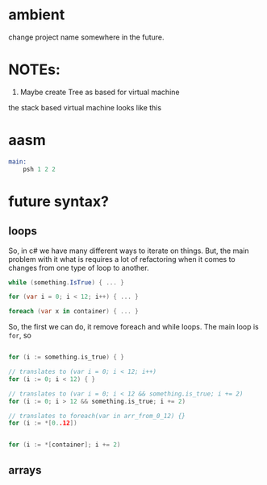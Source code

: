 # ambient


change project name somewhere in the future.

# NOTEs:

1. Maybe create Tree as based for virtual machine 

the stack based virtual machine looks like this



# aasm

```asm
main:
    psh 1 2 2
```

# future syntax?

## loops

So, in c# we have many different ways to iterate on things. But, the main problem with it what is requires a lot of refactoring when it comes to changes from one type of loop to another. 

```c#
while (something.IsTrue) { ... }

for (var i = 0; i < 12; i++) { ... }

foreach (var x in container) { ... }

```

So, the first we can do, it remove foreach and while loops. The main loop is `for`, so 

```go

for (i := something.is_true) { }

// translates to (var i = 0; i < 12; i++)
for (i := 0; i < 12) { }

// translates to (var i = 0; i < 12 && something.is_true; i += 2)
for (i := 0; i > 12 && something.is_true; i += 2)

// translates to foreach(var in arr_from_0_12) {}
for (i := *[0..12])


for (i := *[container]; i += 2)
```

## arrays